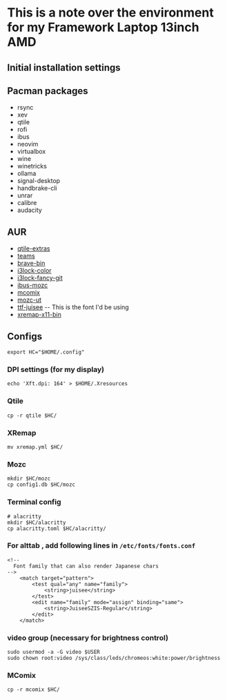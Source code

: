 # This is a note over the environment for my Framework Laptop 13inch AMD

## Initial installation settings

## Pacman packages

* rsync
* xev
* qtile
* rofi
* ibus
* neovim
* virtualbox
* wine
* winetricks
* ollama
* signal-desktop
* handbrake-cli
* unrar
* calibre
* audacity

## AUR

* [qtile-extras](https://aur.archlinux.org/packages/qtile-extras)
* [teams](https://aur.archlinux.org/packages/teams)
* [brave-bin](https://aur.archlinux.org/packages/brave-bin)
* [i3lock-color](https://aur.archlinux.org/packages/i3lock-color)
* [i3lock-fancy-git](https://aur.archlinux.org/packages/i3lock-fancy-git)
* [ibus-mozc](https://aur.archlinux.org/packages/ibus-mozc)
* [mcomix](https://aur.archlinux.org/packages/mcomix)
* [mozc-ut](https://aur.archlinux.org/packages/mozc-ut)
* [ttf-juisee](https://aur.archlinux.org/packages/ttf-juisee) -- This is the font I'd be using
* [xremap-x11-bin](https://aur.archlinux.org/packages/xremap-x11-bin)

## Configs

```
export HC="$HOME/.config"
```

### DPI settings (for my display)

```
echo 'Xft.dpi: 164' > $HOME/.Xresources
```

### Qtile

```
cp -r qtile $HC/
```

### XRemap
```
mv xremap.yml $HC/
```

### Mozc
```
mkdir $HC/mozc
cp config1.db $HC/mozc
```

### Terminal config
```
# alacritty
mkdir $HC/alacritty
cp alacritty.toml $HC/alacritty/
```

### For alttab , add following lines in `/etc/fonts/fonts.conf`
```
<!--
  Font family that can also render Japanese chars
-->
	<match target="pattern">
		<test qual="any" name="family">
			<string>juisee</string>
		</test>
		<edit name="family" mode="assign" binding="same">
			<string>JuiseeSZIS-Regular</string>
		</edit>
	</match>
```

### video group (necessary for brightness control)

```
sudo usermod -a -G video $USER
sudo chown root:video /sys/class/leds/chromeos:white:power/brightness
```

### MComix
```
cp -r mcomix $HC/
```

